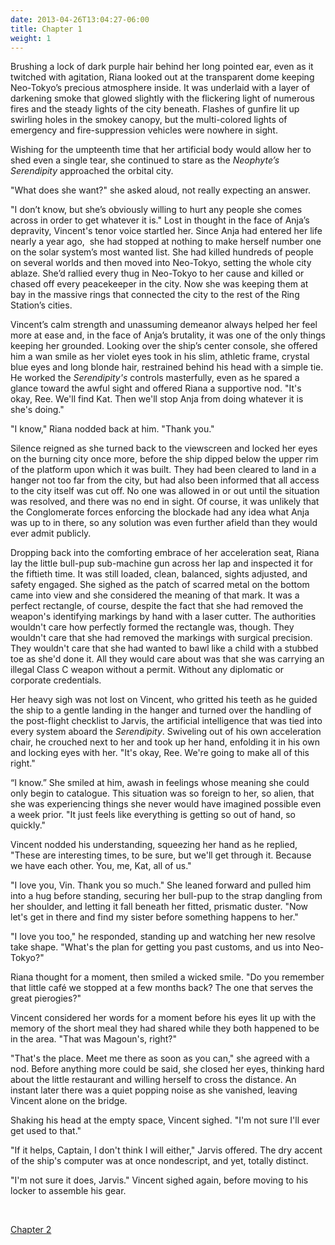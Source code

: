 ```yaml
---
date: 2013-04-26T13:04:27-06:00
title: Chapter 1
weight: 1
---
```

Brushing a lock of dark purple hair behind her long pointed ear, even as it twitched with agitation, Riana looked out at the transparent dome keeping Neo-Tokyo&rsquo;s precious atmosphere inside. It was underlaid with a layer of darkening smoke that glowed slightly with the flickering light of numerous fires and the steady lights of the city beneath. Flashes of gunfire lit up swirling holes in the smokey canopy, but the multi-colored lights of emergency and fire-suppression vehicles were nowhere in sight.

Wishing for the umpteenth time that her artificial body would allow her to shed even a single tear, she continued to stare as the <i>Neophyte&rsquo;s Serendipity</i> approached the orbital city.

"What does she want?" she asked aloud, not really expecting an answer.

"I don&rsquo;t know, but she&rsquo;s obviously willing to hurt any people she comes across in order to get whatever it is." Lost in thought in the face of Anja&rsquo;s depravity, Vincent's tenor voice startled her. Since Anja had entered her life nearly a year ago,&nbsp; she had stopped at nothing to make herself number one on the solar system&rsquo;s most wanted list. She had killed hundreds of people on several worlds and then moved into Neo-Tokyo, setting the whole city ablaze. She&rsquo;d rallied every thug in Neo-Tokyo to her cause and killed or chased off every peacekeeper in the city. Now she was keeping them at bay in the massive rings that connected the city to the rest of the Ring Station&rsquo;s cities.

Vincent&rsquo;s calm strength and unassuming demeanor always helped her feel more at ease and, in the face of Anja&rsquo;s brutality, it was one of the only things keeping her grounded. Looking over the ship&rsquo;s center console, she offered him a wan smile as her violet eyes took in his slim, athletic frame, crystal blue eyes and long blonde hair, restrained behind his head with a simple tie. He worked the <i>Serendipity's</i> controls masterfully, even as he spared a glance toward the awful sight and offered Riana a supportive nod. "It's okay, Ree. We'll find Kat. Then we'll stop Anja from doing whatever it is she's doing."

"I know," Riana nodded back at him. "Thank you."

Silence reigned as she turned back to the viewscreen and locked her eyes on the burning city once more, before the ship dipped below the upper rim of the platform upon which it was built. They had been cleared to land in a hanger not too far from the city, but had also been informed that all access to the city itself was cut off. No one was allowed in or out until the situation was resolved, and there was no end in sight. Of course, it was unlikely that the Conglomerate forces enforcing the blockade had any idea what Anja was up to in there, so any solution was even further afield than they would ever admit publicly.

Dropping back into the comforting embrace of her acceleration seat, Riana lay the little bull-pup sub-machine gun across her lap and inspected it for the fiftieth time. It was still loaded, clean, balanced, sights adjusted, and safety engaged. She sighed as the patch of scarred metal on the bottom came into view and she considered the meaning of that mark. It was a perfect rectangle, of course, despite the fact that she had removed the weapon's identifying markings by hand with a laser cutter. The authorities wouldn't care how perfectly formed the rectangle was, though. They wouldn't care that she had removed the markings with surgical precision. They wouldn't care that she had wanted to bawl like a child with a stubbed toe as she'd done it. All they would care about was that she was carrying an illegal Class C weapon without a permit. Without any diplomatic or corporate credentials.

Her heavy sigh was not lost on Vincent, who gritted his teeth as he guided the ship to a gentle landing in the hanger and turned over the handling of the post-flight checklist to Jarvis, the artificial intelligence that was tied into every system aboard the <i>Serendipity</i>. Swiveling out of his own acceleration chair, he crouched next to her and took up her hand, enfolding it in his own and locking eyes with her. "It's okay, Ree. We're going to make all of this right."

&ldquo;I know.&rdquo; She smiled at him, awash in feelings whose meaning she could only begin to catalogue. This situation was so foreign to her, so alien, that she was experiencing things she never would have imagined possible even a week prior. "It just feels like everything is getting so out of hand, so quickly."

Vincent nodded his understanding, squeezing her hand as he replied, "These are interesting times, to be sure, but we'll get through it. Because we have each other. You, me, Kat, all of us."

"I love you, Vin. Thank you so much." She leaned forward and pulled him into a hug before standing, securing her bull-pup to the strap dangling from her shoulder, and letting it fall beneath her fitted, prismatic duster. "Now let's get in there and find my sister before something happens to her."

"I love you too," he responded, standing up and watching her new resolve take shape. "What's the plan for getting you past customs, and us into Neo-Tokyo?"

Riana thought for a moment, then smiled a wicked smile. "Do you remember that little caf&eacute; we stopped at a few months back? The one that serves the great pierogies?"

Vincent considered her words for a moment before his eyes lit up with the memory of the short meal they had shared while they both happened to be in the area. "That was Magoun's, right?"

"That's the place. Meet me there as soon as you can," she agreed with a nod. Before anything more could be said, she closed her eyes, thinking hard about the little restaurant and willing herself to cross the distance. An instant later there was a quiet popping noise as she vanished, leaving Vincent alone on the bridge.

Shaking his head at the empty space, Vincent sighed. "I'm not sure I'll ever get used to that."

"If it helps, Captain, I don't think I will either," Jarvis offered. The dry accent of the ship's computer was at once nondescript, and yet, totally distinct.

"I'm not sure it does, Jarvis." Vincent sighed again, before moving to his locker to assemble his gear.

&nbsp;

[Chapter 2](../chapter-2)
